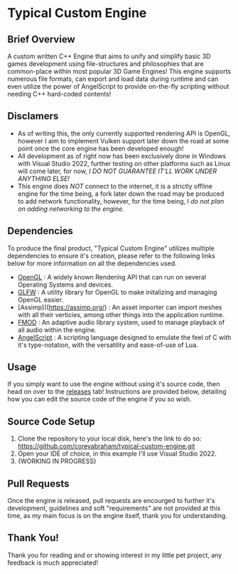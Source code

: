 # Typical Custom Engine
## Brief Overview
A custom written C++ Engine that aims to unify and simplify basic 3D games development using file-structures and philosophies that are common-place within most popular 3D Game Engines!
This engine supports numerous file formats, can export and load data during runtime and can even utilize the power of AngelScript to provide on-the-fly scripting without needing C++ hard-coded contents!

## Disclamers
- As of writing this, the only currently supported rendering API is OpenGL, however I aim to implement Vulken support later down the road at some point once the core engine has been developed enough!
- All development as of right now has been exclusively done in Windows with Visual Studio 2022, further testing on other platforms such as Linux will come later, for now, _I DO NOT GUARANTEE IT'LL WORK UNDER ANYTHING ELSE!_
- This engine does _NOT_ connect to the internet, it is a strictly offline engine for the time being, a fork later down the road may be produced to add network functionality, however, for the time being, I _do not plan on adding networking to the engine._

## Dependencies
To produce the final product, "Typical Custom Engine" utilizes multiple dependencies to ensure it's creation, please refer to the following links below for more information on all the dependencies used.

- [OpenGL](https://www.opengl.org/) : A widely known Rendering API that can run on several Operating Systems and devices.
- [GLFW](https://www.glfw.org/) : A utility library for OpenGL to make initalizing and managing OpenGL easier.
- [Assimp]((https://assimp.org/) : An asset importer can import meshes with all their verticies, among other things into the application runtime.
- [FMOD](https://www.fmod.com/) : An adaptive audio library system, used to manage playback of all audio within the engine.
- [AngelScript](http://angelcode.com/angelscript/) : A scripting language designed to emulate the feel of C with it's type-notation, with the versatility and ease-of-use of Lua.

## Usage
If you simply want to use the engine without using it's source code, then head on over to the [releases](https://github.com/coreyabraham/typical-custom-engine/releases) tab!
Instructions are provided below, detailing how you can edit the source code of the engine if you so wish.

## Source Code Setup
1. Clone the repository to your local disk, here's the link to do so: https://github.com/coreyabraham/typical-custom-engine.git
2. Open your IDE of choice, in this example I'll use Visual Studio 2022.
3. {WORKING IN PROGRESS}

## Pull Requests
Once the engine is released, pull requests are encourged to further it's development, guidelines and soft "requirements" are not provided at this time, as my main focus is on the engine itself, thank you for understanding.

## Thank You!
Thank you for reading and or showing interest in my little pet project, any feedback is much appreciated!

